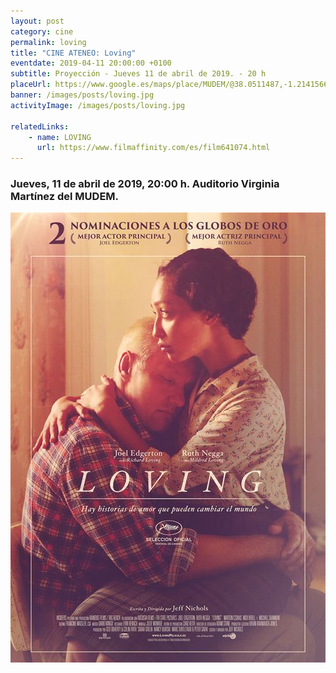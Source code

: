 ```yaml
---
layout: post
category: cine
permalink: loving
title: "CINE ATENEO: Loving"
eventdate: 2019-04-11 20:00:00 +0100
subtitle: Proyección - Jueves 11 de abril de 2019. - 20 h
placeUrl: https://www.google.es/maps/place/MUDEM/@38.0511487,-1.2141566,15z/data=!4m5!3m4!1s0x0:0xde6031502e1b4fbc!8m2!3d38.0511487!4d-1.2141566
banner: /images/posts/loving.jpg
activityImage: /images/posts/loving.jpg

relatedLinks: 
    - name: LOVING
      url: https://www.filmaffinity.com/es/film641074.html
---
```


### Jueves, 11 de abril de 2019, 20:00 h. Auditorio Virginia Martínez del MUDEM.


![cartel](/images/posts/loving.jpg)

